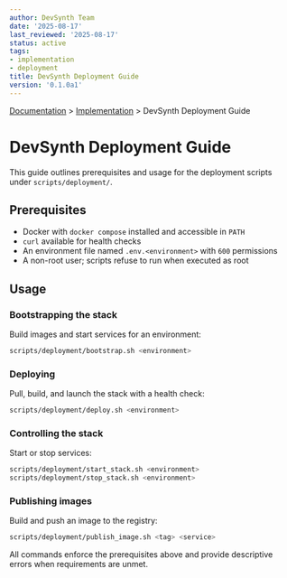 ```yaml
---
author: DevSynth Team
date: '2025-08-17'
last_reviewed: '2025-08-17'
status: active
tags:
- implementation
- deployment
title: DevSynth Deployment Guide
version: '0.1.0a1'
---
```


<div class="breadcrumbs">
<a href="../index.md">Documentation</a> &gt; <a href="index.md">Implementation</a> &gt; DevSynth Deployment Guide
</div>

# DevSynth Deployment Guide

This guide outlines prerequisites and usage for the deployment scripts under `scripts/deployment/`.

## Prerequisites

- Docker with `docker compose` installed and accessible in `PATH`
- `curl` available for health checks
- An environment file named `.env.<environment>` with `600` permissions
- A non-root user; scripts refuse to run when executed as root

## Usage

### Bootstrapping the stack

Build images and start services for an environment:

```bash
scripts/deployment/bootstrap.sh <environment>
```

### Deploying

Pull, build, and launch the stack with a health check:

```bash
scripts/deployment/deploy.sh <environment>
```

### Controlling the stack

Start or stop services:

```bash
scripts/deployment/start_stack.sh <environment>
scripts/deployment/stop_stack.sh <environment>
```

### Publishing images

Build and push an image to the registry:

```bash
scripts/deployment/publish_image.sh <tag> <service>
```

All commands enforce the prerequisites above and provide descriptive errors when requirements are unmet.
